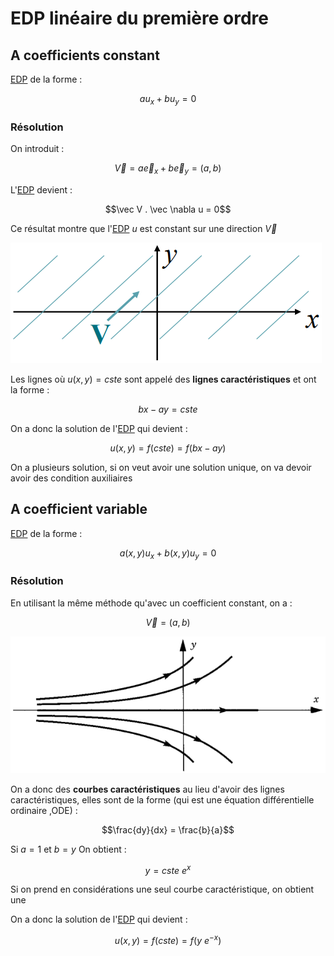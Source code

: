 # EDP linéaire du première ordre

## A coefficients constant

[EDP](EDP.md) de la forme :

$$au_x+bu_y=0$$

### Résolution

On introduit :

$$\vec V = a \vec e_x + b \vec e_y = (a, b)$$

L'[EDP](EDP.md) devient :

$$\vec V . \vec \nabla u = 0$$

Ce résultat montre que l'[EDP](EDP.md) $u$ est constant sur une direction $\vec V$

![](attachments/Pasted%20image%2020230711152212.png)

Les lignes où $u(x,y) = cste$ sont appelé des **lignes caractéristiques** et ont la forme :

$$bx - ay = cste$$

On a donc la solution de l'[EDP](EDP.md) qui devient :

$$u(x, y) = f(cste) = f(bx - ay)$$

On a plusieurs solution, si on veut avoir une solution unique, on va devoir avoir des condition auxiliaires

## A coefficient variable

[EDP](EDP.md) de la forme :

$$a(x,y)u_x + b(x,y)u_y = 0$$


### Résolution

En utilisant la même méthode qu'avec un coefficient constant, on a :

$$\vec V = (a, b)$$

![](attachments/Pasted%20image%2020230711161546.png)

On a donc des **courbes caractéristiques** au lieu d'avoir des lignes caractéristiques, elles sont de la forme (qui est une équation différentielle ordinaire ,ODE) :

$$\frac{dy}{dx} = \frac{b}{a}$$

Si $a = 1$ et $b = y$ On obtient :

$$y = cste \ e^x$$

Si on prend en considérations une seul courbe caractéristique, on obtient une 

On a donc la solution de l'[EDP](EDP.md) qui devient :

$$u(x,y) = f(cste) = f(y \ e^{-x})$$